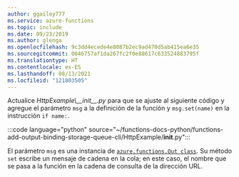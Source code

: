 ```yaml
---
author: ggailey777
ms.service: azure-functions
ms.topic: include
ms.date: 09/23/2019
ms.author: glenga
ms.openlocfilehash: 9c3dd4ecede4e8087b2ec9ad470d5ab415ea6e35
ms.sourcegitcommit: 0046757af1da267fc2f0e88617c633524883795f
ms.translationtype: HT
ms.contentlocale: es-ES
ms.lasthandoff: 08/13/2021
ms.locfileid: "121803505"
---
```

Actualice *HttpExample\\\_\_init\_\_.py* para que se ajuste al siguiente código y agregue el parámetro `msg` a la definición de la función y `msg.set(name)` en la instrucción `if name:`.

:::code language="python" source="~/functions-docs-python/functions-add-output-binding-storage-queue-cli/HttpExample/__init__.py":::

El parámetro `msg` es una instancia de [`azure.functions.Out class`](/python/api/azure-functions/azure.functions.out). Su método `set` escribe un mensaje de cadena en la cola; en este caso, el nombre que se pasa a la función en la cadena de consulta de la dirección URL.
